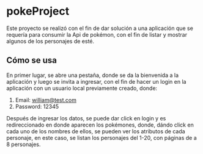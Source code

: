 # pokeProject

Este proyecto se realizó con el fin de dar solución a una aplicación que se requería para consumir la Api de pokémon, con el fin de listar y mostrar algunos de los personajes de esté. 

## Cómo se usa

En primer lugar, se abre una pestaña, donde se da la bienvenida a la aplicación y luego se invita a ingresar, con el fin de hacer un login en la aplicación con un usuario local previamente creado, donde:
1. Email: william@test.com
2. Password: 12345

Después de ingresar los datos, se puede dar click en login y es redireccionado en donde aparecen los pokémones, donde, dándo click en cada uno de los nombres de ellos, se pueden ver los atributos de cada personaje, en este caso, se listan los personajes del 1-20, con páginas de a 8 personajes. 

